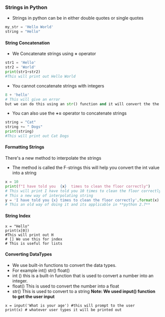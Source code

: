 ### Strings in  Python
* Strings in python can be in either double quotes or single quotes
```Python
my_str = 'Hello World'
string = "Hello"
```

#### String Concatenation
* We Concatenate strings using **+** operator 
```Python
str1 = 'Hello'
str2 = 'World'
print(str1+str2)
#This will print out Hello World
```
* You cannot concatenate strings with integers

```Python
8 + 'hello'
# This will give an error
but we can do this using an str() function and it will convert the the int into str then you can concatenate
```

* You can also use the **+=** operator to concatenate strings

```Python
string = "Cat"
string += " Dogs"
print(string)
#This will print out Cat Dogs
```

#### Formatting Strings
There's a new method to interpolate the strings 
* The method is called the F-strings this will help you convert the int value into a string 
```Python
x = 10
print(f"I have told you  {x}  times to clean the floor correctly")
# This will print I have told you 10 times to clean the floor correctly
# This a new way of interpolating string 
y = 'I have told you {x} times to clean the floor correctly'.format(x)
# This an old way of doing it and its applicable in **python 2.7**
```

#### String Index
```Python3
x = "Hello"
print(x[0])
#This will print out H 
# [] We use this for index
# This is useful for lists
```

#### Converting DataTypes
* We use built-in functions to convert the data types.
* For example int() str() float() 
* int () this is a built-in function that is used to convert a number into an integer.
* float() This is used to convert the number into a float
* str() This is used to convert to a string
**Note: We used input() function to get the user input**
```Python3
x = input('What is your age') #this will prompt to the user
print(x) # whatever user types it will be printed out
```
